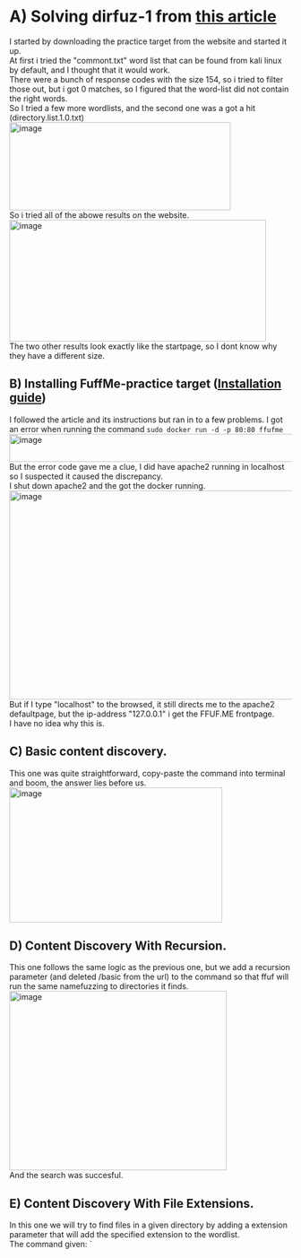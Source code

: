 # A) Solving dirfuz-1 from [this article](https://terokarvinen.com/2023/fuzz-urls-find-hidden-directories/)  
I started by downloading the practice target from the website and started it up.  
At first i tried the "commont.txt" word list that can be found from kali linux by default, and I thought that it would work.  
There were a bunch of response codes with the size 154, so i tried to filter those out, but i got 0 matches, so I figured that the word-list did not contain the right words.  
So I tried a few more wordlists, and the second one was a got a hit (directory.list.1.0.txt)  
<img width="395" height="157" alt="image" src="https://github.com/user-attachments/assets/2f3ff0f7-b205-41a1-84cd-d654007596cc" />  
So i tried all of the abowe results on the website.  
<img width="458" height="217" alt="image" src="https://github.com/user-attachments/assets/d5264aa0-2210-4120-91e2-aa1c6338e71e" />  
The two other results look exactly like the startpage, so I dont know why they have a different size.  
## B) Installing FuffMe-practice target ([Installation guide](https://terokarvinen.com/2023/fuffme-web-fuzzing-target-debian/))  
I followed the article and its instructions but ran in to a few problems. I got an error when running the command `sudo docker run -d -p 80:80 ffufme`  
<img width="583" height="50" alt="image" src="https://github.com/user-attachments/assets/2d8c1ea7-c673-4c48-9a89-6e7eb90a8dec" />  
But the error code gave me a clue, I did have apache2 running in localhost so I suspected it caused the discrepancy.  
I shut down apache2 and the got the docker running.  
<img width="526" height="373" alt="image" src="https://github.com/user-attachments/assets/201b872a-e0a0-4754-bcd7-945504757ca2" />  
But if I type "localhost" to the browsed, it still directs me to the apache2 defaultpage, but the ip-address "127.0.0.1" i get the FFUF.ME frontpage.  
I have no idea why this is.  
## C) Basic content discovery.  
This one was quite straightforward, copy-paste the command into terminal and boom, the answer lies before us.  
<img width="380" height="241" alt="image" src="https://github.com/user-attachments/assets/6a7c46f2-1bee-400e-910a-ef14e3d637ed" />  
## D) Content Discovery With Recursion.  
This one follows the same logic as the previous one, but we add a recursion parameter (and deleted /basic from the url) to the command so that ffuf will run the same namefuzzing to directories it finds.  
<img width="388" height="320" alt="image" src="https://github.com/user-attachments/assets/124163a3-25b2-4801-b25e-9985415723b5" />  
And the search was succesful.  
## E) Content Discovery With File Extensions.  
In this one we will try to find files in a given directory by adding a extension parameter that will add the specified extension to the wordlist.  
The command given: `









